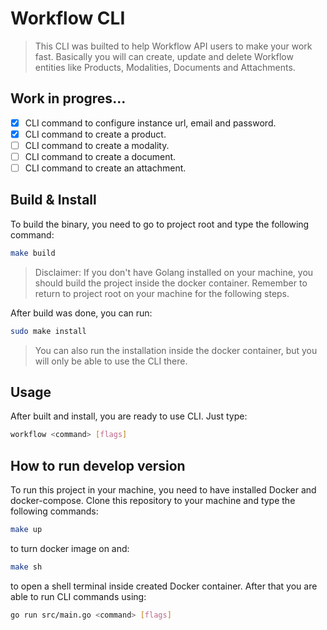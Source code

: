 # Workflow CLI

> This CLI was builted to help Workflow API users to make your work fast. Basically you will can create, update and delete Workflow entities like Products, Modalities, Documents and Attachments.

## Work in progres...

- [X] CLI command to configure instance url, email and password.
- [X] CLI command to create a product.
- [ ] CLI command to create a modality.
- [ ] CLI command to create a document.
- [ ] CLI command to create an attachment.

## Build & Install

To build the binary, you need to go to project root and type the following command:
```sh
make build
```

> Disclaimer: If you don't have Golang installed on your machine, you should build the project inside the docker container. Remember to return to project root on your machine for the following steps.

After build was done, you can run:
```sh
sudo make install
```

> You can also run the installation inside the docker container, but you will only be able to use the CLI there.

## Usage

After built and install, you are ready to use CLI. Just type:
```sh
workflow <command> [flags]
```

## How to run develop version

To run this project in your machine, you need to have installed Docker and docker-compose. Clone this repository to your machine and type the following commands:
```sh
make up
```

to turn docker image on and:

```sh
make sh
```

to open a shell terminal inside created Docker container. After that you are able to run CLI commands using:
```sh
go run src/main.go <command> [flags]
```
